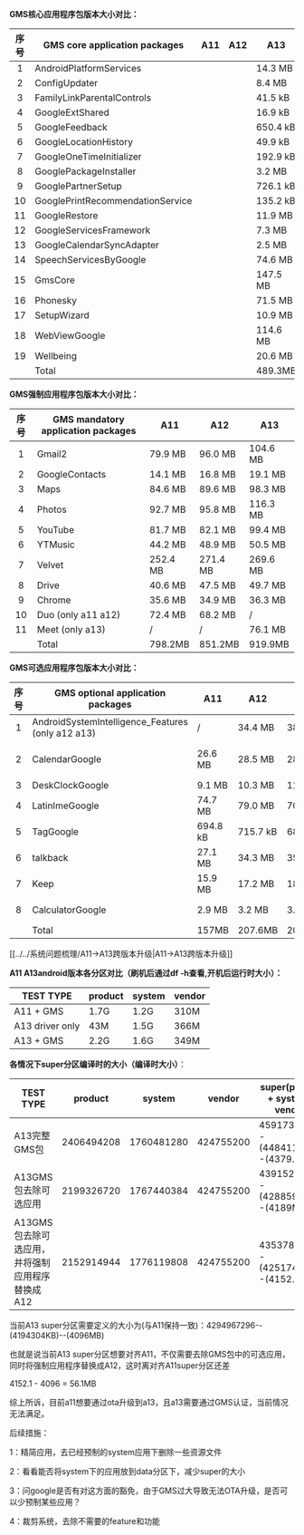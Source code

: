 **GMS核心应用程序包版本大小对比：**

| 序号 | GMS core application packages    | A11  | A12  | A13      |
| :--: | -------------------------------- | ---- | ---- | -------- |
|  1   | AndroidPlatformServices          |      |      | 14.3 MB  |
|  2   | ConfigUpdater                    |      |      | 8.4 MB   |
|  3   | FamilyLinkParentalControls       |      |      | 41.5 kB  |
|  4   | GoogleExtShared                  |      |      | 16.9 kB  |
|  5   | GoogleFeedback                   |      |      | 650.4 kB |
|  6   | GoogleLocationHistory            |      |      | 49.9 kB  |
|  7   | GoogleOneTimeInitializer         |      |      | 192.9 kB |
|  8   | GooglePackageInstaller           |      |      | 3.2 MB   |
|  9   | GooglePartnerSetup               |      |      | 726.1 kB |
|  10  | GooglePrintRecommendationService |      |      | 135.2 kB |
|  11  | GoogleRestore                    |      |      | 11.9 MB  |
|  12  | GoogleServicesFramework          |      |      | 7.3 MB   |
|  13  | GoogleCalendarSyncAdapter        |      |      | 2.5 MB   |
|  14  | SpeechServicesByGoogle           |      |      | 74.6 MB  |
|  15  | GmsCore                          |      |      | 147.5 MB |
|  16  | Phonesky                         |      |      | 71.5 MB  |
|  17  | SetupWizard                      |      |      | 10.9 MB  |
|  18  | WebViewGoogle                    |      |      | 114.6 MB |
|  19  | Wellbeing                        |      |      | 20.6 MB  |
|      | Total                            |      |      | 489.3MB  |

**GMS强制应用程序包版本大小对比：**

| 序号 | GMS mandatory application packages | A11      | A12      | A13      |
| :--: | ---------------------------------- | -------- | -------- | -------- |
|  1   | Gmail2                             | 79.9 MB  | 96.0 MB  | 104.6 MB |
|  2   | GoogleContacts                     | 14.1 MB  | 16.8 MB  | 19.1 MB  |
|  3   | Maps                               | 84.6 MB  | 89.6 MB  | 98.3 MB  |
|  4   | Photos                             | 92.7 MB  | 95.8 MB  | 116.3 MB |
|  5   | YouTube                            | 81.7 MB  | 82.1 MB  | 99.4 MB  |
|  6   | YTMusic                            | 44.2 MB  | 48.9 MB  | 50.5 MB  |
|  7   | Velvet                             | 252.4 MB | 271.4 MB | 269.6 MB |
|  8   | Drive                              | 40.6 MB  | 47.5 MB  | 49.7 MB  |
|  9   | Chrome                             | 35.6 MB  | 34.9 MB  | 36.3 MB  |
|  10  | Duo  (only a11 a12)                | 72.4 MB  | 68.2 MB  | /        |
|  11  | Meet  (only a13)                   | /        | /        | 76.1 MB  |
|      | Total                              | 798.2MB  | 851.2MB  | 919.9MB  |

**GMS可选应用程序包版本大小对比：**

| 序号 | GMS optional application packages                    | A11      | A12      | A13      | override                                                  |      |
| :--: | ---------------------------------------------------- | -------- | -------- | -------- | --------------------------------------------------------- | ---- |
|  1   | AndroidSystemIntelligence_Features    (only a12 a13) | /        | 34.4 MB  | 38.9 MB  | /                                                         |      |
|  2   | CalendarGoogle                                       | 26.6 MB  | 28.5 MB  | 28.7 MB  | Calendar <br />GoogleCalendarSyncAdapter<br />MtkCalendar |      |
|  3   | DeskClockGoogle                                      | 9.1 MB   | 10.3 MB  | 11.2 MB  | /                                                         |      |
|  4   | LatinImeGoogle                                       | 74.7 MB  | 79.0 MB  | 70.5 MB  | LatinIME                                                  |      |
|  5   | TagGoogle                                            | 694.8 kB | 715.7 kB | 683.8 kB | Tag                                                       |      |
|  6   | talkback                                             | 27.1 MB  | 34.3 MB  | 35.6 MB  | /                                                         |      |
|  7   | Keep                                                 | 15.9 MB  | 17.2 MB  | 18.6 MB  | /                                                         |      |
|  8   | CalculatorGoogle                                     | 2.9 MB   | 3.2 MB   | 3.3 MB   | Calculator <br />ExactCalculator                          |      |
|      | Total                                                | 157MB    | 207.6MB  | 207.5MB  |                                                           |      |

[[../../系统问题梳理/A11->A13跨版本升级|A11->A13跨版本升级]]

**A11 A13android版本各分区对比（刷机后通过df -h查看,开机后运行时大小）：**

| TEST TYPE       | product | system | vendor |
| --------------- | ------- | ------ | ------ |
| A11 + GMS       | 1.7G    | 1.2G   | 310M   |
| A13 driver only | 43M     | 1.5G   | 366M   |
| A13 + GMS       | 2.2G    | 1.6G   | 349M   |

**各情况下super分区编译时的大小（编译时大小）**：

| TEST TYPE                                             | product    | system     | vendor    | super(product + system + vendor)    |
| ----------------------------------------------------- | ---------- | ---------- | --------- | ----------------------------------- |
| A13完整GMS包                                          | 2406494208 | 1760481280 | 424755200 | 4591730688--(4484112KB)--(4379.1MB) |
| A13GMS包去除可选应用                                  | 2199326720 | 1767440384 | 424755200 | 4391522304--(4288596KB)--(4189MB)   |
| A13GMS包去除可选应用，<br />并将强制应用程序替换成A12 | 2152914944 | 1776119808 | 424755200 | 4353789952--(4251748KB)--(4152.1MB) |

当前A13 super分区需要定义的大小为(与A11保持一致)：4294967296--(4194304KB)--(4096MB)

也就是说当前A13 super分区想要对齐A11，不仅需要去除GMS包中的可选应用，同时将强制应用程序替换成A12，这时离对齐A11super分区还差

4152.1 - 4096 = 56.1MB



综上所诉，目前a11想要通过ota升级到a13，且a13需要通过GMS认证，当前情况无法满足。



后续措施：

1：精简应用，去已经预制的system应用下删除一些资源文件

2：看看能否将system下的应用放到data分区下，减少super的大小

3：问google是否有对这方面的豁免，由于GMS过大导致无法OTA升级，是否可以少预制某些应用？

4：裁剪系统，去除不需要的feature和功能